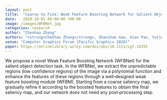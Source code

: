 ```yaml
---
layout: post
title:  "Coarse to Fine: Weak Feature Boosting Network for Salient Object Detection"
date:   2020-10-01 00:00:00 +00:00
image: /images/WFBNet.jpg
categories: research
author: "Chenhao Zhang"
authors: "<strong>Chenhao Zhang</strong>, Shanshan Gao, Xiao Pan, Yuting Wang, Yuanfeng Zhou"
venue: "Computer Graphics Forum (Pacific Graphics 2020)"
paper: https://onlinelibrary.wiley.com/doi/abs/10.1111/cgf.14155
---
```

We propose a novel Weak Feature Boosting Network (WFBNet) for the salient object detection task. In the WFBNet, we extract the unpredictable regions (low confidence regions) of the image via a polynomial function and enhance the features of these regions through a well‐designed weak feature boosting module (WFBM). Starting from a coarse saliency map, we gradually refine it according to the boosted features to obtain the final saliency map, and our network does not need any post‐processing step.